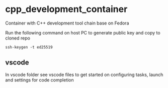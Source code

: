 # cpp_development_container
Container with C++ development tool chain base on Fedora

Run the following command on host PC to generate public key and copy to cloned repo
````
ssh-keygen -t ed25519
````
## vscode
In vscode folder see vscode files to get started on configuring tasks, launch and settings for code completion

